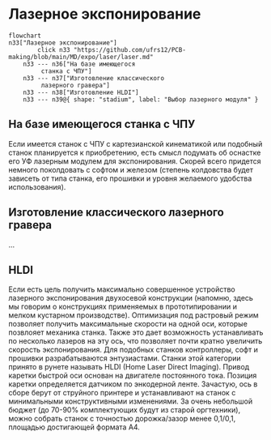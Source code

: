 # Лазерное экспонирование

```mermaid
flowchart
n33["Лазерное экспонирование"]
		click n33 "https://github.com/ufrs12/PCB-making/blob/main/MD/expo/laser/laser.md"
	n33 --- n36["На базе имеющегося
		 станка с ЧПУ"]
	n33 --- n37["Изготовление классического
		 лазерного гравера"]
	n33 --- n38["Изготовление HLDI"]
	n33 --- n39@{ shape: "stadium", label: "Выбор лазерного модуля" }
```

## На базе имеющегося станка с ЧПУ

Если имеется станок с ЧПУ с картезианской кинематикой или подобный станок планируется к приобретению, есть смысл подумать об оснастке его УФ лазерным модулем для экспонирования. Скорей всего придется немного поколдовать с софтом и железом (степень колдовства будет зависеть от типа станка, его прошивки и уровня желаемого удобства использования).

## Изготовление классического лазерного гравера

...
   
## HLDI

Если есть цель получить максимально совершенное устройство лазерного экспонирования двухосевой конструкции (напомню, здесь мы говорим о конструкциях применяемых в прототипировании и мелком кустарном производстве). Оптимизация под растровый режим позволяет получить максимальные скорости на одной оси, которые позвлояет механика станка. Также это дает возможность устанавливать по несколько лазеров на эту ось, что позволяет почти кратно увеличить скорость экспонирования. Для подобных станков контроллеры, софт и прошивки разрабатываются энтузиастами. Станки этой категории принято в рунете называть HLDI (Home Laser Direct Imaging). Привод каретки быстрой оси основан на двигателе постоянного тока. Позиция каретки определяется датчиком по энкодерной ленте. Зачастую, ось в сборе берут от струйного принтере и устанавливают на станок с минимальными конструктивными изменениями. За очень небольшой бюджет (до 70-90% комплектующих будут из старой оргтехники), можно собрать станок с точностью дорожка/зазор менее 0,1/0,1, площадью достигающей формата A4.
